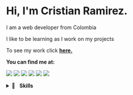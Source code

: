 # Hi, I'm Cristian Ramirez.

I am a web developer from Colombia

I like to be learning as I work on my projects

To see my work click [**here.**]()

**You can find me at:**

[<img src="https://img.shields.io/badge/website-000000?style=for-the-badge&logo=About.me&logoColor=white">]()
<a href="mailto:ccrhdbj@outlook.com"><img src="https://img.shields.io/badge/Gmail-D14836?style=for-the-badge&logo=gmail&logoColor=white"></a>
[<img src="https://img.shields.io/badge/Twitter-1DA1F2?style=for-the-badge&logo=twitter&logoColor=white"/>](https://twitter.com/rCristianHR)
[<img src="https://img.shields.io/badge/LinkedIn-0077B5?style=for-the-badge&logo=linkedin&logoColor=white"/>](www.linkedin.com/in/rCristianH)
[<img src="https://img.shields.io/badge/-Sololearn-3a464b?style=for-the-badge&logo=Sololearn&logoColor=white"/>](https://www.sololearn.com/profile/11864771)
[<img src="https://img.shields.io/badge/Platzi-98CA3F?style=for-the-badge&logo=platzi&logoColor=white">](https://platzi.com/p/rCristianH/)
<!--https://github.com/alexandresanlim/Badges4-README.md-Profile#-social--->

<details>
<summary>🚀&nbsp;&nbsp;&nbsp;<b>Skills</b></summary>
<br/>
<!-- <img src="https://img.shields.io/badge/java-%23ea2e2e.svg?&style=for-the-badge&logo=java&logoColor=white" alt="Java"/> -->
<img src="https://img.shields.io/badge/Python-FFD43B?style=for-the-badge&logo=python&logoColor=blue" alt="Python"/>
<img src="https://img.shields.io/badge/JavaScript-323330?style=for-the-badge&logo=javascript&logoColor=F7DF1E" alt="JavaScript"/>
<img src="https://img.shields.io/badge/HTML5-E34F26?style=for-the-badge&logo=html5&logoColor=white" alt="HTML5"/>
<img src="https://img.shields.io/badge/CSS3-1572B6?style=for-the-badge&logo=css3&logoColor=white" alt="CSS3"/>
<img src="https://img.shields.io/badge/Node.js-339933?style=for-the-badge&logo=nodedotjs&logoColor=white" alt="NodeJS"/>
<img src="https://img.shields.io/badge/React-20232A?style=for-the-badge&logo=react&logoColor=61DAFB" alt="React"/>
<img src="https://img.shields.io/badge/next.js-000000?style=for-the-badge&logo=nextdotjs&logoColor=white" alt="NextJS"/>
<img src="https://img.shields.io/badge/MongoDB-4EA94B?style=for-the-badge&logo=mongodb&logoColor=white" alt="MongoDB"/>
<img src="https://img.shields.io/badge/GIT-E44C30?style=for-the-badge&logo=git&logoColor=white" alt="Git"/>
<img src="https://img.shields.io/badge/MySQL-005C84?style=for-the-badge&logo=mysql&logoColor=white"/>
<img src="https://img.shields.io/badge/GNU%20Bash-4EAA25?style=for-the-badge&logo=GNU%20Bash&logoColor=white">
  ![](https://komarev.com/ghpvc/?username=rCristianH)
</details>

